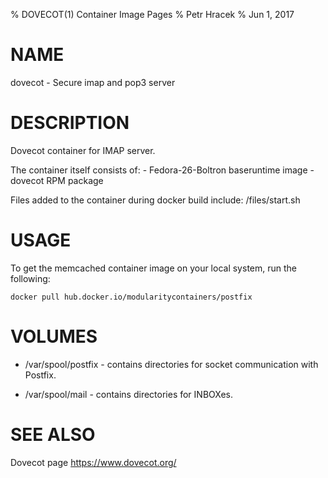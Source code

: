 % DOVECOT(1) Container Image Pages
% Petr Hracek
% Jun 1, 2017

# NAME
dovecot - Secure imap and pop3 server

# DESCRIPTION
Dovecot container for IMAP server.

The container itself consists of:
    - Fedora-26-Boltron baseruntime image
    - dovecot RPM package

Files added to the container during docker build include: /files/start.sh

# USAGE
To get the memcached container image on your local system, run the following:

    docker pull hub.docker.io/modularitycontainers/postfix
    
# VOLUMES

* /var/spool/postfix - contains directories for socket communication with Postfix.

* /var/spool/mail - contains directories for INBOXes.

# SEE ALSO
Dovecot page
<https://www.dovecot.org/>
